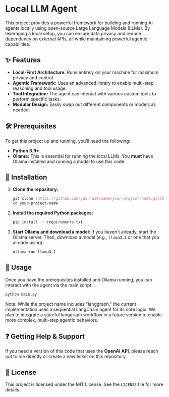 # Local LLM Agent

This project provides a powerful framework for building and running AI agents locally using open-source Large Language Models (LLMs). By leveraging a local setup, you can ensure data privacy and reduce dependency on external APIs, all while maintaining powerful agentic capabilities.

## ✨ Features
* **Local-First Architecture:** Runs entirely on your machine for maximum privacy and control.
* **Agentic Framework:** Uses an advanced library to enable multi-step reasoning and tool usage.
* **Tool Integration:** The agent can interact with various custom tools to perform specific tasks.
* **Modular Design:** Easily swap out different components or models as needed.

## 🛠️ Prerequisites

To get this project up and running, you'll need the following:

* **Python 3.9+**
* **Ollama:** This is essential for running the local LLMs. You **must** have Ollama installed and running a model to use this code.

## 🚀 Installation

1.  **Clone the repository:**
    ```bash
    git clone [https://github.com/your-username/your-project-name.git](https://github.com/your-username/your-project-name.git)
    cd your-project-name
    ```

2.  **Install the required Python packages:**
    ```bash
    pip install -r requirements.txt
    ```

3.  **Start Ollama and download a model:**
    If you haven't already, start the Ollama server. Then, download a model (e.g., `llama3.1` or one that you already using).
    ```bash
    ollama run llama3.1
    ```

## 🏃 Usage

Once you have the prerequisites installed and Ollama running, you can interact with the agent via the main script.

```bash
python main.py
````

Note: While the project name includes "langgraph," the current implementation uses a sequential LangChain agent for its core logic. We plan to integrate a stateful langgraph workflow in a future version to enable more complex, multi-step agentic behaviors.

## ❓ Getting Help & Support

If you need a version of this code that uses the **OpenAI API**, please reach out to me directly or create a new ticket on this repository.

## 📄 License

This project is licensed under the MIT License. See the `LICENSE` file for more details.

```
```